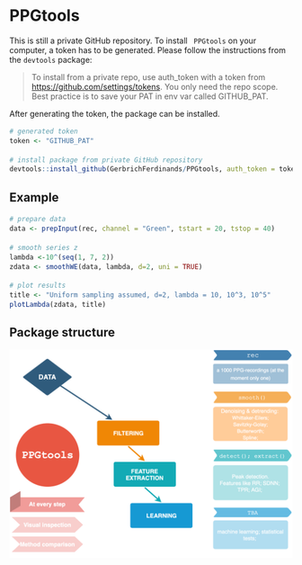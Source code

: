 # PPGtools

This is still a private GitHub repository.
To install ` PPGtools` on your computer, a token has to be generated. 
Please follow the instructions from the `devtools` package: 


> To install from a private repo, use auth_token with a token
> from https://github.com/settings/tokens. You only need the
> repo scope. Best practice is to save your PAT in env var called
> GITHUB_PAT.

After generating the token, the package can be installed. 
```r
# generated token 
token <- "GITHUB_PAT"

# install package from private GitHub repository 
devtools::install_github(GerbrichFerdinands/PPGtools, auth_token = token, build = TRUE)

```

## Example
```r
# prepare data
data <- prepInput(rec, channel = "Green", tstart = 20, tstop = 40)

# smooth series z 
lambda <-10^(seq(1, 7, 2))
zdata <- smoothWE(data, lambda, d=2, uni = TRUE)

# plot results
title <- "Uniform sampling assumed, d=2, lambda = 10, 10^3, 10^5"
plotLambda(zdata, title)

```


## Package structure
![](flowchart.png)
